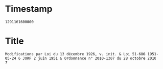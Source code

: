 # Timestamp
```
1291161600000
```

# Title
```
Modifications par Loi du 13 décembre 1926, v. init. & Loi 51-686 1951-05-24 6 JORF 2 juin 1951 & Ordonnance n° 2010-1307 du 28 octobre 2010  7
```